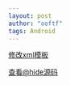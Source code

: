 ```yaml
---
layout: post
author: "ooftf"
tags: Android
---
```


[修改xml模板](https://blog.csdn.net/weixin_43813694/article/details/105250163)


[查看@hide源码](https://blog.csdn.net/u012440207/article/details/80238879?utm_medium=distribute.pc_relevant.none-task-blog-2%7Edefault%7EBlogCommendFromMachineLearnPai2%7Edefault-1.control&dist_request_id=&depth_1-utm_source=distribute.pc_relevant.none-task-blog-2%7Edefault%7EBlogCommendFromMachineLearnPai2%7Edefault-1.control)
